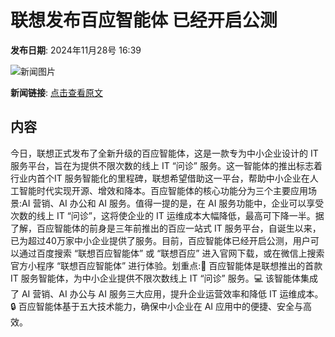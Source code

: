 # 联想发布百应智能体 已经开启公测

**发布日期**: 2024年11月28号 16:39

![新闻图片](https://upload.chinaz.com/2024/1128/6386840874831488008609093.png)

**新闻链接**: [点击查看原文](https://www.aibase.com/zh/news/13568)

## 内容

今日，联想正式发布了全新升级的百应智能体，这是一款专为中小企业设计的 IT 服务平台，旨在为提供不限次数的线上 IT “问诊” 服务。这一智能体的推出标志着行业内首个IT 服务智能化的里程碑，联想希望借助这一平台，帮助中小企业在人工智能时代实现开源、增效和降本。百应智能体的核心功能分为三个主要应用场景:AI 营销、AI 办公和 AI 服务。值得一提的是，在 AI 服务功能中，企业可以享受次数的线上 IT “问诊”，这将使企业的 IT 运维成本大幅降低，最高可下降一半。据了解，百应智能体的前身是三年前推出的百应一站式 IT 服务平台，自诞生以来，已为超过40万家中小企业提供了服务。目前，百应智能体已经开启公测，用户可以通过百度搜索 “联想百应智能体” 或 “联想百应” 进入官网下载，或在微信上搜索官方小程序 “联想百应智能体” 进行体验。划重点:🌟 百应智能体是联想推出的首款IT 服务智能体，为中小企业提供不限次数线上 IT “问诊” 服务。💻 该智能体集成了 AI 营销、AI 办公与 AI 服务三大应用，提升企业运营效率和降低 IT 运维成本。🔒 百应智能体基于五大技术能力，确保中小企业在 AI 应用中的便捷、安全与高效。
